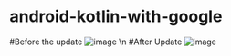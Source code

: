 # android-kotlin-with-google


#Before the update
![image](https://user-images.githubusercontent.com/94784141/219959717-92d08e39-e735-46fb-a3e4-364a77292dca.png) 
\n
#After Update
![image](https://user-images.githubusercontent.com/94784141/220132970-2d85f614-cd69-43a5-89a9-4e98344d9fa5.png)

